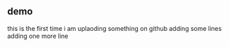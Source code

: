 ## demo 
this is the first time i am uplaoding something on github
adding some lines
adding one more line
